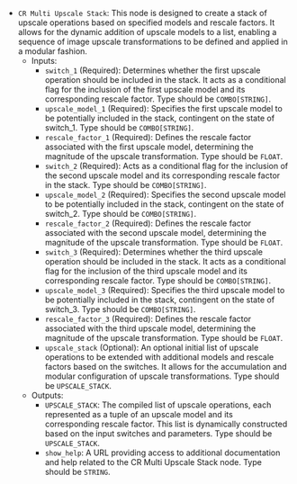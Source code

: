 - `CR Multi Upscale Stack`: This node is designed to create a stack of upscale operations based on specified models and rescale factors. It allows for the dynamic addition of upscale models to a list, enabling a sequence of image upscale transformations to be defined and applied in a modular fashion.
    - Inputs:
        - `switch_1` (Required): Determines whether the first upscale operation should be included in the stack. It acts as a conditional flag for the inclusion of the first upscale model and its corresponding rescale factor. Type should be `COMBO[STRING]`.
        - `upscale_model_1` (Required): Specifies the first upscale model to be potentially included in the stack, contingent on the state of switch_1. Type should be `COMBO[STRING]`.
        - `rescale_factor_1` (Required): Defines the rescale factor associated with the first upscale model, determining the magnitude of the upscale transformation. Type should be `FLOAT`.
        - `switch_2` (Required): Acts as a conditional flag for the inclusion of the second upscale model and its corresponding rescale factor in the stack. Type should be `COMBO[STRING]`.
        - `upscale_model_2` (Required): Specifies the second upscale model to be potentially included in the stack, contingent on the state of switch_2. Type should be `COMBO[STRING]`.
        - `rescale_factor_2` (Required): Defines the rescale factor associated with the second upscale model, determining the magnitude of the upscale transformation. Type should be `FLOAT`.
        - `switch_3` (Required): Determines whether the third upscale operation should be included in the stack. It acts as a conditional flag for the inclusion of the third upscale model and its corresponding rescale factor. Type should be `COMBO[STRING]`.
        - `upscale_model_3` (Required): Specifies the third upscale model to be potentially included in the stack, contingent on the state of switch_3. Type should be `COMBO[STRING]`.
        - `rescale_factor_3` (Required): Defines the rescale factor associated with the third upscale model, determining the magnitude of the upscale transformation. Type should be `FLOAT`.
        - `upscale_stack` (Optional): An optional initial list of upscale operations to be extended with additional models and rescale factors based on the switches. It allows for the accumulation and modular configuration of upscale transformations. Type should be `UPSCALE_STACK`.
    - Outputs:
        - `UPSCALE_STACK`: The compiled list of upscale operations, each represented as a tuple of an upscale model and its corresponding rescale factor. This list is dynamically constructed based on the input switches and parameters. Type should be `UPSCALE_STACK`.
        - `show_help`: A URL providing access to additional documentation and help related to the CR Multi Upscale Stack node. Type should be `STRING`.
